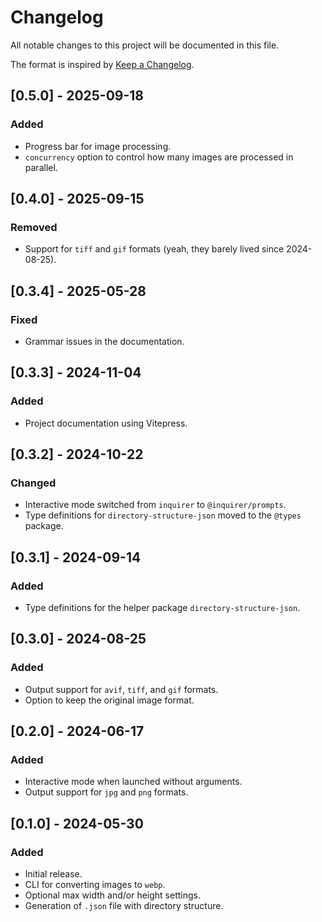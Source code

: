 # Changelog

All notable changes to this project will be documented in this file.

The format is inspired by [Keep a Changelog](https://keepachangelog.com/en/1.0.0/).

## [0.5.0] - 2025-09-18

### Added

- Progress bar for image processing.
- `concurrency` option to control how many images are processed in parallel.

## [0.4.0] - 2025-09-15

### Removed

- Support for `tiff` and `gif` formats (yeah, they barely lived since 2024-08-25).

## [0.3.4] - 2025-05-28

### Fixed

- Grammar issues in the documentation.

## [0.3.3] - 2024-11-04

### Added

- Project documentation using Vitepress.

## [0.3.2] - 2024-10-22

### Changed

- Interactive mode switched from `inquirer` to `@inquirer/prompts`.
- Type definitions for `directory-structure-json` moved to the `@types` package.

## [0.3.1] - 2024-09-14

### Added

- Type definitions for the helper package `directory-structure-json`.

## [0.3.0] - 2024-08-25

### Added

- Output support for `avif`, `tiff`, and `gif` formats.
- Option to keep the original image format.

## [0.2.0] - 2024-06-17

### Added

- Interactive mode when launched without arguments.
- Output support for `jpg` and `png` formats.

## [0.1.0] - 2024-05-30

### Added

- Initial release.
- CLI for converting images to `webp`.
- Optional max width and/or height settings.
- Generation of `.json` file with directory structure.
